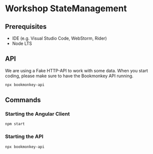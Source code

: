 # Workshop StateManagement

## Prerequisites

- IDE (e.g. Visual Studio Code, WebStorm, Rider)
- Node LTS

## API

We are using a Fake HTTP-API to work with some data.
When you start coding, please make sure to have the Bookmonkey API running.

```bash
npx bookmonkey-api
```

## Commands

### Starting the Angular Client

```bash
npm start
```

### Starting the API

```bash
npx bookmonkey-api
```
